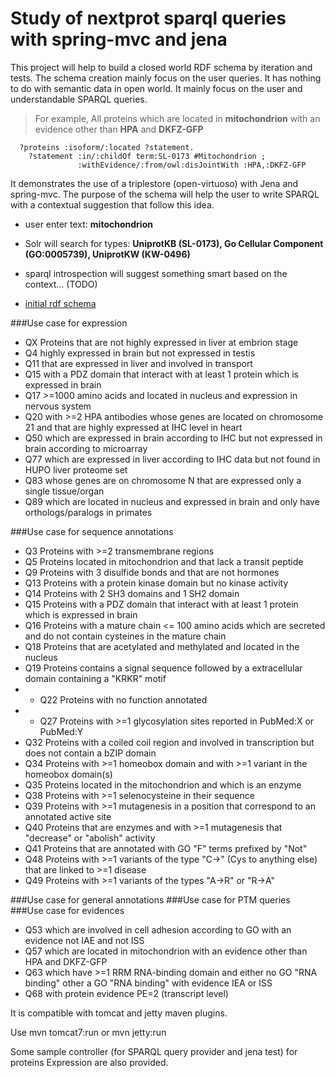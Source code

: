 Study of nextprot sparql queries with spring-mvc and jena 
=========================================================

This project will help to build a closed world RDF schema by iteration and tests. The schema creation mainly focus on the user queries. It has nothing to do with semantic data in open world. It mainly focus on the user and understandable SPARQL queries. 
> For example, All proteins which are located in **mitochondrion** with an evidence other than **HPA** and **DKFZ-GFP**
```SPARQL
  ?proteins :isoform/:located ?statement.
    ?statement :in/:childOf term:SL-0173 #Mitochondrion ; 
               :withEvidence/:from/owl:disJointWith :HPA,:DKFZ-GFP
```  


It demonstrates the use of a triplestore (open-virtuoso) with Jena and spring-mvc. The purpose of the schema will help the user to write SPARQL with a contextual suggestion that follow this idea.
 * user enter text: **mitochondrion**
 * Solr will search for types: **UniprotKB (SL-0173), Go Cellular Component (GO:0005739), UniprotKW (KW-0496)**
 * sparql introspection will suggest something smart based on the context... (TODO)



* [initial rdf schema](https://github.com/evaletolab/spring-jena-sparql/tree/master/src/main/resources/owl)

###Use case for expression
 * QX  Proteins that are not highly expressed in liver at embrion stage
 * Q4  highly expressed in brain but not expressed in testis
 * Q11 that are expressed in liver and involved in transport 
 * Q15 with a PDZ domain that interact with at least 1 protein which is expressed in brain 
 * Q17 >=1000 amino acids and located in nucleus and expression in nervous system 
 * Q20 with >=2 HPA antibodies whose genes are located on chromosome 21 and that are highly expressed at IHC level in heart
 * Q50 which are expressed in brain according to IHC but not expressed in brain according to microarray
 * Q77 which are expressed in liver according to IHC data but not found in HUPO liver proteome set
 * Q83 whose genes are on chromosome N that are expressed only a single tissue/organ
 * Q89 which are located in nucleus and expressed in brain and only have orthologs/paralogs in primates

###Use case for sequence annotations
 * Q3	Proteins with >=2 transmembrane regions 
 * Q5	Proteins located in mitochondrion and that lack a transit peptide
 * Q9	Proteins with 3 disulfide bonds and that are not hormones 
 * Q13 Proteins with a protein kinase domain but no kinase activity 
 * Q14 Proteins with 2 SH3 domains and 1 SH2 domain 
 * Q15 Proteins with a PDZ domain that interact with at least 1 protein which is expressed in brain 
 * Q16 Proteins with a mature chain <= 100 amino acids which are secreted and do not contain cysteines in the mature chain 
 * Q18 Proteins that are acetylated and methylated and located in the nucleus 
 * Q19 Proteins contains a signal sequence followed by a extracellular domain containing a "KRKR" motif 
 * * Q22 Proteins with no function annotated
 * * Q27 Proteins with >=1 glycosylation sites reported in PubMed:X or PubMed:Y
 * Q32 Proteins with a coiled coil region and involved in transcription but does not contain a bZIP domain
 * Q34 Proteins with >=1 homeobox domain and with >=1 variant in the homeobox domain(s)
 * Q35 Proteins located in the mitochondrion and which is an enzyme
 * Q38 Proteins with >=1 selenocysteine in their sequence
 * Q39 Proteins with >=1 mutagenesis in a position that correspond to an annotated active site
 * Q40 Proteins that are enzymes and with >=1 mutagenesis that "decrease" or "abolish" activity
 * Q41 Proteins that are annotated with GO "F" terms prefixed by "Not"
 * Q48 Proteins with >=1 variants of the type "C->" (Cys to anything else) that are linked to >=1 disease
 * Q49 Proteins with >=1 variants of the types "A->R" or "R->A"

###Use case for general annotations
###Use case for PTM queries
###Use case for evidences
 * Q53	which are involved in cell adhesion according to GO with an evidence not IAE and not ISS
 * Q57	which are located in mitochondrion with an evidence other than HPA and DKFZ-GFP
 * Q63	which have >=1 RRM RNA-binding domain and either no GO "RNA binding" other a GO "RNA binding" with evidence IEA or ISS
 * Q68	with protein evidence PE=2 (transcript level)


It is compatible with tomcat and jetty maven plugins.

Use
    mvn tomcat7:run
or
    mvn jetty:run

Some sample controller (for SPARQL query provider and jena test) for proteins Expression are also provided.

